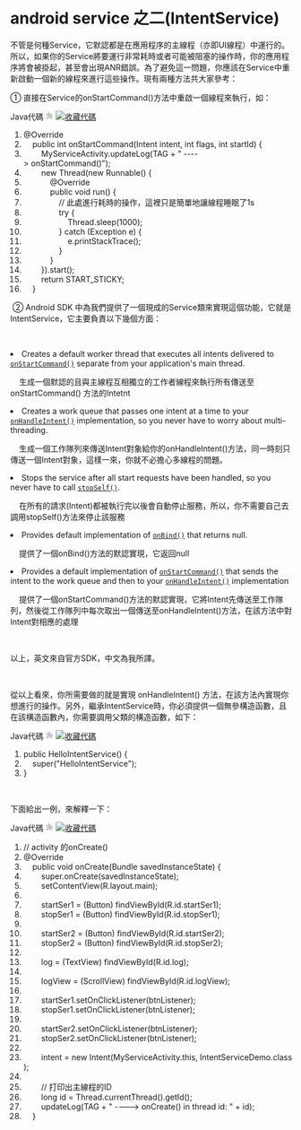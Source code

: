 # android service 之二(IntentService)


<div id="blog_content" class="blog_content">
    <p>不管是何種Service，它默認都是在應用程序的主線程（亦即UI線程）中運行的。所以，如果你的Service將要運行非常耗時或者可能被阻塞的操作時，你的應用程序將會被掛起，甚至會出現ANR錯誤。為了避免這一問題，你應該在Service中重新啟動一個新的線程來進行這些操作。現有兩種方法共大家參考：</p>
<p>① 直接在Service的onStartCommand()方法中重啟一個線程來執行，如：</p>
<div class="dp-highlighter" id=""><div class="bar"><div class="tools">Java代碼 <embed wmode="transparent" src="/javascripts/syntaxhighlighter/clipboard_new.swf" width="14" height="15" flashvars="clipboard=%40Override%0A%09public%20int%20onStartCommand(Intent%20intent%2C%20int%20flags%2C%20int%20startId)%20%7B%0A%09%09MyServiceActivity.updateLog(TAG%20%2B%20%22%20----%3E%20onStartCommand()%22)%3B%0A%09%09new%20Thread(new%20Runnable()%20%7B%0A%09%09%09%40Override%0A%09%09%09public%20void%20run()%20%7B%0A%09%09%09%09%2F%2F%20%E6%AD%A4%E5%A4%84%E8%BF%9B%E8%A1%8C%E8%80%97%E6%97%B6%E7%9A%84%E6%93%8D%E4%BD%9C%EF%BC%8C%E8%BF%99%E9%87%8C%E5%8F%AA%E6%98%AF%E7%AE%80%E5%8D%95%E5%9C%B0%E8%AE%A9%E7%BA%BF%E7%A8%8B%E7%9D%A1%E7%9C%A0%E4%BA%861s%0A%09%09%09%09try%20%7B%0A%09%09%09%09%09Thread.sleep(1000)%3B%0A%09%09%09%09%7D%20catch%20(Exception%20e)%20%7B%0A%09%09%09%09%09e.printStackTrace()%3B%0A%09%09%09%09%7D%0A%09%09%09%7D%0A%09%09%7D).start()%3B%0A%09%09return%20START_STICKY%3B%0A%09%7D" quality="high" allowscriptaccess="always" type="application/x-shockwave-flash" pluginspage="http://www.macromedia.com/go/getflashplayer">&nbsp;<a href="javascript:void()" title="收藏這段代碼" onclick="code_favorites_do_favorite(this);return false;"><img class="star" src="/images/icon_star.png" alt="收藏代碼"><img class="spinner" src="/images/spinner.gif" style="display:none"></a></div></div><ol start="1" class="dp-j"><li><span><span class="annotation">@Override</span><span>&nbsp;&nbsp;</span></span></li><li><span>&nbsp;&nbsp;&nbsp;&nbsp;<span class="keyword">public</span><span>&nbsp;</span><span class="keyword">int</span><span>&nbsp;onStartCommand(Intent&nbsp;intent,&nbsp;</span><span class="keyword">int</span><span>&nbsp;flags,&nbsp;</span><span class="keyword">int</span><span>&nbsp;startId)&nbsp;{&nbsp;&nbsp;</span></span></li><li><span>&nbsp;&nbsp;&nbsp;&nbsp;&nbsp;&nbsp;&nbsp;&nbsp;MyServiceActivity.updateLog(TAG&nbsp;+&nbsp;<span class="string">"&nbsp;----&gt;&nbsp;onStartCommand()"</span><span>);&nbsp;&nbsp;</span></span></li><li><span>&nbsp;&nbsp;&nbsp;&nbsp;&nbsp;&nbsp;&nbsp;&nbsp;<span class="keyword">new</span><span>&nbsp;Thread(</span><span class="keyword">new</span><span>&nbsp;Runnable()&nbsp;{&nbsp;&nbsp;</span></span></li><li><span>&nbsp;&nbsp;&nbsp;&nbsp;&nbsp;&nbsp;&nbsp;&nbsp;&nbsp;&nbsp;&nbsp;&nbsp;<span class="annotation">@Override</span><span>&nbsp;&nbsp;</span></span></li><li><span>&nbsp;&nbsp;&nbsp;&nbsp;&nbsp;&nbsp;&nbsp;&nbsp;&nbsp;&nbsp;&nbsp;&nbsp;<span class="keyword">public</span><span>&nbsp;</span><span class="keyword">void</span><span>&nbsp;run()&nbsp;{&nbsp;&nbsp;</span></span></li><li><span>&nbsp;&nbsp;&nbsp;&nbsp;&nbsp;&nbsp;&nbsp;&nbsp;&nbsp;&nbsp;&nbsp;&nbsp;&nbsp;&nbsp;&nbsp;&nbsp;<span class="comment">//&nbsp;此處進行耗時的操作，這裡只是簡單地讓線程睡眠了1s</span><span>&nbsp;&nbsp;</span></span></li><li><span>&nbsp;&nbsp;&nbsp;&nbsp;&nbsp;&nbsp;&nbsp;&nbsp;&nbsp;&nbsp;&nbsp;&nbsp;&nbsp;&nbsp;&nbsp;&nbsp;<span class="keyword">try</span><span>&nbsp;{&nbsp;&nbsp;</span></span></li><li><span>&nbsp;&nbsp;&nbsp;&nbsp;&nbsp;&nbsp;&nbsp;&nbsp;&nbsp;&nbsp;&nbsp;&nbsp;&nbsp;&nbsp;&nbsp;&nbsp;&nbsp;&nbsp;&nbsp;&nbsp;Thread.sleep(<span class="number">1000</span><span>);&nbsp;&nbsp;</span></span></li><li><span>&nbsp;&nbsp;&nbsp;&nbsp;&nbsp;&nbsp;&nbsp;&nbsp;&nbsp;&nbsp;&nbsp;&nbsp;&nbsp;&nbsp;&nbsp;&nbsp;}&nbsp;<span class="keyword">catch</span><span>&nbsp;(Exception&nbsp;e)&nbsp;{&nbsp;&nbsp;</span></span></li><li><span>&nbsp;&nbsp;&nbsp;&nbsp;&nbsp;&nbsp;&nbsp;&nbsp;&nbsp;&nbsp;&nbsp;&nbsp;&nbsp;&nbsp;&nbsp;&nbsp;&nbsp;&nbsp;&nbsp;&nbsp;e.printStackTrace();&nbsp;&nbsp;</span></li><li><span>&nbsp;&nbsp;&nbsp;&nbsp;&nbsp;&nbsp;&nbsp;&nbsp;&nbsp;&nbsp;&nbsp;&nbsp;&nbsp;&nbsp;&nbsp;&nbsp;}&nbsp;&nbsp;</span></li><li><span>&nbsp;&nbsp;&nbsp;&nbsp;&nbsp;&nbsp;&nbsp;&nbsp;&nbsp;&nbsp;&nbsp;&nbsp;}&nbsp;&nbsp;</span></li><li><span>&nbsp;&nbsp;&nbsp;&nbsp;&nbsp;&nbsp;&nbsp;&nbsp;}).start();&nbsp;&nbsp;</span></li><li><span>&nbsp;&nbsp;&nbsp;&nbsp;&nbsp;&nbsp;&nbsp;&nbsp;<span class="keyword">return</span><span>&nbsp;START_STICKY;&nbsp;&nbsp;</span></span></li><li><span>&nbsp;&nbsp;&nbsp;&nbsp;}&nbsp;&nbsp;</span></li></ol></div><pre name="code" class="java" codeable_id="" codeable_type="BlogComment" source_url="http://rainbow702.iteye.com/blog/1143286#" pre_index="0" title="android service 之二(IntentService)" style="display: none;">@Override
	public int onStartCommand(Intent intent, int flags, int startId) {
		MyServiceActivity.updateLog(TAG + " ----&gt; onStartCommand()");
		new Thread(new Runnable() {
			@Override
			public void run() {
				// 此處進行耗時的操作，這裡只是簡單地讓線程睡眠了1s
				try {
					Thread.sleep(1000);
				} catch (Exception e) {
					e.printStackTrace();
				}
			}
		}).start();
		return START_STICKY;
	}</pre>
<p>&nbsp;② Android SDK 中為我們提供了一個現成的Service類來實現這個功能，它就是IntentService，它主要負責以下幾個方面：</p>
<p>&nbsp;&nbsp;&nbsp; </p>
<li>Creates a default worker thread that executes all intents delivered to <code><a href="/reference/android/app/Service.html#onStartCommand(android.content.Intent,%20int,%20int)">onStartCommand()</a></code> separate from your application's main thread.</li>
<p>&nbsp;&nbsp;&nbsp; 生成一個默認的且與主線程互相獨立的工作者線程來執行所有傳送至 onStartCommand() 方法的Intetnt</p>
<li>Creates a work queue that passes one intent at a time to your <code><a href="/reference/android/app/IntentService.html#onHandleIntent(android.content.Intent)">onHandleIntent()</a></code> implementation, so you never have to worry about multi-threading.</li>
<p>&nbsp;&nbsp;&nbsp; 生成一個工作隊列來傳送Intent對象給你的onHandleIntent()方法，同一時刻只傳送一個Intent對象，這樣一來，你就不必擔心多線程的問題。</p>
<li>Stops the service after all start requests have been handled, so you never have to call <code><a href="/reference/android/app/Service.html#stopSelf()">stopSelf()</a></code>.</li>
<p>&nbsp;&nbsp;&nbsp; 在所有的請求(Intent)都被執行完以後會自動停止服務，所以，你不需要自己去調用stopSelf()方法來停止該服務</p>
<li>Provides default implementation of <code><a href="/reference/android/app/IntentService.html#onBind(android.content.Intent)">onBind()</a></code> that returns null.</li>
<p>&nbsp;&nbsp;&nbsp; 提供了一個onBind()方法的默認實現，它返回null</p>
<li>Provides a default implementation of <code><a href="/reference/android/app/IntentService.html#onStartCommand(android.content.Intent,%20int,%20int)">onStartCommand()</a></code> that sends the intent to the work queue and then to your <code><a href="/reference/android/app/IntentService.html#onHandleIntent(android.content.Intent)">onHandleIntent()</a></code> implementation</li>
<p>&nbsp;&nbsp;&nbsp; 提供了一個onStartCommand()方法的默認實現，它將Intent先傳送至工作隊列，然後從工作隊列中每次取出一個傳送至onHandleIntent()方法，在該方法中對Intent對相應的處理</p>
<p>&nbsp;</p>
<p>以上，英文來自官方SDK，中文為我所譯。</p>
<p>&nbsp;</p>
<p>從以上看來，你所需要做的就是實現 onHandleIntent() 方法，在該方法內實現你想進行的操作。另外，繼承IntentService時，你必須提供一個無參構造函數，且在該構造函數內，你需要調用父類的構造函數，如下：</p>
<div class="dp-highlighter" id=""><div class="bar"><div class="tools">Java代碼 <embed wmode="transparent" src="/javascripts/syntaxhighlighter/clipboard_new.swf" width="14" height="15" flashvars="clipboard=public%20HelloIntentService()%20%7B%20%20%20%20%20%20%0A%20%20%20%20super(%22HelloIntentService%22)%3B%20%20%0A%7D%0A" quality="high" allowscriptaccess="always" type="application/x-shockwave-flash" pluginspage="http://www.macromedia.com/go/getflashplayer">&nbsp;<a href="javascript:void()" title="收藏這段代碼" onclick="code_favorites_do_favorite(this);return false;"><img class="star" src="/images/icon_star.png" alt="收藏代碼"><img class="spinner" src="/images/spinner.gif" style="display:none"></a></div></div><ol start="1" class="dp-j"><li><span><span class="keyword">public</span><span>&nbsp;HelloIntentService()&nbsp;{&nbsp;&nbsp;&nbsp;&nbsp;&nbsp;&nbsp;&nbsp;&nbsp;</span></span></li><li><span>&nbsp;&nbsp;&nbsp;&nbsp;<span class="keyword">super</span><span>(</span><span class="string">"HelloIntentService"</span><span>);&nbsp;&nbsp;&nbsp;&nbsp;</span></span></li><li><span>}&nbsp;&nbsp;</span></li></ol></div><pre name="code" class="java" codeable_id="" codeable_type="BlogComment" source_url="http://rainbow702.iteye.com/blog/1143286#" pre_index="1" title="android service 之二(IntentService)" style="display: none;">public HelloIntentService() {      
    super("HelloIntentService");  
}
</pre>
<p>&nbsp;&nbsp;</p>
<p>下面給出一例，來解釋一下：</p>
<div class="dp-highlighter" id=""><div class="bar"><div class="tools">Java代碼 <embed wmode="transparent" src="/javascripts/syntaxhighlighter/clipboard_new.swf" width="14" height="15" flashvars="clipboard=%2F%2F%20activity%20%E7%9A%84onCreate()%0A%40Override%0A%09public%20void%20onCreate(Bundle%20savedInstanceState)%20%7B%0A%09%09super.onCreate(savedInstanceState)%3B%0A%09%09setContentView(R.layout.main)%3B%0A%0A%09%09startSer1%20%3D%20(Button)%20findViewById(R.id.startSer1)%3B%0A%09%09stopSer1%20%3D%20(Button)%20findViewById(R.id.stopSer1)%3B%0A%0A%09%09startSer2%20%3D%20(Button)%20findViewById(R.id.startSer2)%3B%0A%09%09stopSer2%20%3D%20(Button)%20findViewById(R.id.stopSer2)%3B%0A%0A%09%09log%20%3D%20(TextView)%20findViewById(R.id.log)%3B%0A%0A%09%09logView%20%3D%20(ScrollView)%20findViewById(R.id.logView)%3B%0A%0A%09%09startSer1.setOnClickListener(btnListener)%3B%0A%09%09stopSer1.setOnClickListener(btnListener)%3B%0A%0A%09%09startSer2.setOnClickListener(btnListener)%3B%0A%09%09stopSer2.setOnClickListener(btnListener)%3B%0A%0A%09%09intent%20%3D%20new%20Intent(MyServiceActivity.this%2C%20IntentServiceDemo.class)%3B%0A%0A%09%09%2F%2F%20%E6%89%93%E5%8D%B0%E5%87%BA%E4%B8%BB%E7%BA%BF%E7%A8%8B%E7%9A%84ID%0A%09%09long%20id%20%3D%20Thread.currentThread().getId()%3B%0A%09%09updateLog(TAG%20%2B%20%22%20----%3E%20onCreate()%20in%20thread%20id%3A%20%22%20%2B%20id)%3B%0A%09%7D" quality="high" allowscriptaccess="always" type="application/x-shockwave-flash" pluginspage="http://www.macromedia.com/go/getflashplayer">&nbsp;<a href="javascript:void()" title="收藏這段代碼" onclick="code_favorites_do_favorite(this);return false;"><img class="star" src="/images/icon_star.png" alt="收藏代碼"><img class="spinner" src="/images/spinner.gif" style="display:none"></a></div></div><ol start="1" class="dp-j"><li><span><span class="comment">//&nbsp;activity&nbsp;的onCreate()</span><span>&nbsp;&nbsp;</span></span></li><li><span><span class="annotation">@Override</span><span>&nbsp;&nbsp;</span></span></li><li><span>&nbsp;&nbsp;&nbsp;&nbsp;<span class="keyword">public</span><span>&nbsp;</span><span class="keyword">void</span><span>&nbsp;onCreate(Bundle&nbsp;savedInstanceState)&nbsp;{&nbsp;&nbsp;</span></span></li><li><span>&nbsp;&nbsp;&nbsp;&nbsp;&nbsp;&nbsp;&nbsp;&nbsp;<span class="keyword">super</span><span>.onCreate(savedInstanceState);&nbsp;&nbsp;</span></span></li><li><span>&nbsp;&nbsp;&nbsp;&nbsp;&nbsp;&nbsp;&nbsp;&nbsp;setContentView(R.layout.main);&nbsp;&nbsp;</span></li><li><span>&nbsp;&nbsp;</span></li><li><span>&nbsp;&nbsp;&nbsp;&nbsp;&nbsp;&nbsp;&nbsp;&nbsp;startSer1&nbsp;=&nbsp;(Button)&nbsp;findViewById(R.id.startSer1);&nbsp;&nbsp;</span></li><li><span>&nbsp;&nbsp;&nbsp;&nbsp;&nbsp;&nbsp;&nbsp;&nbsp;stopSer1&nbsp;=&nbsp;(Button)&nbsp;findViewById(R.id.stopSer1);&nbsp;&nbsp;</span></li><li><span>&nbsp;&nbsp;</span></li><li><span>&nbsp;&nbsp;&nbsp;&nbsp;&nbsp;&nbsp;&nbsp;&nbsp;startSer2&nbsp;=&nbsp;(Button)&nbsp;findViewById(R.id.startSer2);&nbsp;&nbsp;</span></li><li><span>&nbsp;&nbsp;&nbsp;&nbsp;&nbsp;&nbsp;&nbsp;&nbsp;stopSer2&nbsp;=&nbsp;(Button)&nbsp;findViewById(R.id.stopSer2);&nbsp;&nbsp;</span></li><li><span>&nbsp;&nbsp;</span></li><li><span>&nbsp;&nbsp;&nbsp;&nbsp;&nbsp;&nbsp;&nbsp;&nbsp;log&nbsp;=&nbsp;(TextView)&nbsp;findViewById(R.id.log);&nbsp;&nbsp;</span></li><li><span>&nbsp;&nbsp;</span></li><li><span>&nbsp;&nbsp;&nbsp;&nbsp;&nbsp;&nbsp;&nbsp;&nbsp;logView&nbsp;=&nbsp;(ScrollView)&nbsp;findViewById(R.id.logView);&nbsp;&nbsp;</span></li><li><span>&nbsp;&nbsp;</span></li><li><span>&nbsp;&nbsp;&nbsp;&nbsp;&nbsp;&nbsp;&nbsp;&nbsp;startSer1.setOnClickListener(btnListener);&nbsp;&nbsp;</span></li><li><span>&nbsp;&nbsp;&nbsp;&nbsp;&nbsp;&nbsp;&nbsp;&nbsp;stopSer1.setOnClickListener(btnListener);&nbsp;&nbsp;</span></li><li><span>&nbsp;&nbsp;</span></li><li><span>&nbsp;&nbsp;&nbsp;&nbsp;&nbsp;&nbsp;&nbsp;&nbsp;startSer2.setOnClickListener(btnListener);&nbsp;&nbsp;</span></li><li><span>&nbsp;&nbsp;&nbsp;&nbsp;&nbsp;&nbsp;&nbsp;&nbsp;stopSer2.setOnClickListener(btnListener);&nbsp;&nbsp;</span></li><li><span>&nbsp;&nbsp;</span></li><li><span>&nbsp;&nbsp;&nbsp;&nbsp;&nbsp;&nbsp;&nbsp;&nbsp;intent&nbsp;=&nbsp;<span class="keyword">new</span><span>&nbsp;Intent(MyServiceActivity.</span><span class="keyword">this</span><span>,&nbsp;IntentServiceDemo.</span><span class="keyword">class</span><span>);&nbsp;&nbsp;</span></span></li><li><span>&nbsp;&nbsp;</span></li><li><span>&nbsp;&nbsp;&nbsp;&nbsp;&nbsp;&nbsp;&nbsp;&nbsp;<span class="comment">//&nbsp;打印出主線程的ID</span><span>&nbsp;&nbsp;</span></span></li><li><span>&nbsp;&nbsp;&nbsp;&nbsp;&nbsp;&nbsp;&nbsp;&nbsp;<span class="keyword">long</span><span>&nbsp;id&nbsp;=&nbsp;Thread.currentThread().getId();&nbsp;&nbsp;</span></span></li><li><span>&nbsp;&nbsp;&nbsp;&nbsp;&nbsp;&nbsp;&nbsp;&nbsp;updateLog(TAG&nbsp;+&nbsp;<span class="string">"&nbsp;----&gt;&nbsp;onCreate()&nbsp;in&nbsp;thread&nbsp;id:&nbsp;"</span><span>&nbsp;+&nbsp;id);&nbsp;&nbsp;</span></span></li><li><span>&nbsp;&nbsp;&nbsp;&nbsp;}&nbsp;&nbsp;</span></li></ol></div><pre name="code" class="java" codeable_id="" codeable_type="BlogComment" source_url="http://rainbow702.iteye.com/blog/1143286#" pre_index="2" title="android service 之二(IntentService)" style="display: none;">// activity 的onCreate()
@Override
	public void onCreate(Bundle savedInstanceState) {
		super.onCreate(savedInstanceState);
		setContentView(R.layout.main);

		startSer1 = (Button) findViewById(R.id.startSer1);
		stopSer1 = (Button) findViewById(R.id.stopSer1);

		startSer2 = (Button) findViewById(R.id.startSer2);
		stopSer2 = (Button) findViewById(R.id.stopSer2);

		log = (TextView) findViewById(R.id.log);

		logView = (ScrollView) findViewById(R.id.logView);

		startSer1.setOnClickListener(btnListener);
		stopSer1.setOnClickListener(btnListener);

		startSer2.setOnClickListener(btnListener);
		stopSer2.setOnClickListener(btnListener);

		intent = new Intent(MyServiceActivity.this, IntentServiceDemo.class);

		// 打印出主線程的ID
		long id = Thread.currentThread().getId();
		updateLog(TAG + " ----&gt; onCreate() in thread id: " + id);
	}</pre>
<p>&nbsp;</p>
<div class="dp-highlighter" id=""><div class="bar"><div class="tools">Java代碼 <embed wmode="transparent" src="/javascripts/syntaxhighlighter/clipboard_new.swf" width="14" height="15" flashvars="clipboard=%2F%2F%20service%20%E4%BB%A3%E7%A0%81%0Apackage%20com.archer.rainbow%3B%0A%0Aimport%20java.text.SimpleDateFormat%3B%0Aimport%20java.util.Date%3B%0A%0Aimport%20android.app.IntentService%3B%0Aimport%20android.content.Intent%3B%0A%0Apublic%20class%20IntentServiceDemo%20extends%20IntentService%20%7B%0A%09private%20static%20final%20String%20TAG%20%3D%20%22IntentServiceDemo%22%3B%0A%09private%20static%20final%20SimpleDateFormat%20SDF_DATE_FORMAT%20%3D%20new%20SimpleDateFormat(%22yyyy%2FMM%2Fdd%20hh%3Amm%3Ass.SSS%22)%3B%0A%0A%09public%20IntentServiceDemo()%20%7B%0A%09%09super(TAG)%3B%0A%09%09MyServiceActivity.updateLog(TAG%20%2B%20%22%20----%3E%20constructor%22)%3B%0A%09%7D%0A%0A%09%40Override%0A%09public%20void%20onCreate()%20%7B%0A%09%09super.onCreate()%3B%0A%0A%09%09%2F%2F%20%E6%89%93%E5%8D%B0%E5%87%BA%E8%AF%A5Service%E6%89%80%E5%9C%A8%E7%BA%BF%E7%A8%8B%E7%9A%84ID%0A%09%09long%20id%20%3D%20Thread.currentThread().getId()%3B%0A%09%09MyServiceActivity.updateLog(TAG%20%2B%20%22%20----%3E%20onCreate()%20in%20thread%20id%3A%20%22%0A%09%09%09%09%2B%20id)%3B%0A%09%7D%0A%0A%09%40Override%0A%09public%20void%20onDestroy()%20%7B%0A%09%09super.onDestroy()%3B%0A%09%09MyServiceActivity.updateLog(TAG%20%2B%20%22%20----%3E%20onDestroy()%22)%3B%0A%09%7D%0A%0A%09%40Override%0A%09public%20int%20onStartCommand(Intent%20intent%2C%20int%20flags%2C%20int%20startId)%20%7B%0A%09%09MyServiceActivity.updateLog(TAG%20%2B%20%22%20----%3E%20onStartCommand()%22)%3B%0A%09%09%2F%2F%20%E8%AE%B0%E5%BD%95%E5%8F%91%E9%80%81%E6%AD%A4%E8%AF%B7%E6%B1%82%E7%9A%84%E6%97%B6%E9%97%B4%0A%09%09intent.putExtra(%22time%22%2C%20System.currentTimeMillis())%3B%0A%09%09return%20super.onStartCommand(intent%2C%20flags%2C%20startId)%3B%0A%09%7D%0A%0A%09%40Override%0A%09public%20void%20setIntentRedelivery(boolean%20enabled)%20%7B%0A%09%09MyServiceActivity.updateLog(TAG%20%2B%20%22%20----%3E%20setIntentRedelivery()%22)%3B%0A%09%09super.setIntentRedelivery(enabled)%3B%0A%09%7D%0A%0A%09%40Override%0A%09protected%20void%20onHandleIntent(Intent%20intent)%20%7B%0A%09%09%2F%2F%20%E6%89%93%E5%8D%B0%E5%87%BA%E5%A4%84%E7%90%86intent%E6%89%80%E7%94%A8%E7%9A%84%E7%BA%BF%E7%A8%8B%E7%9A%84ID%0A%09%09long%20id%20%3D%20Thread.currentThread().getId()%3B%0A%09%09MyServiceActivity.updateLog(TAG%0A%09%09%09%09%2B%20%22%20----%3E%20onHandleIntent()%20in%20thread%20id%3A%20%22%20%2B%20id)%3B%0A%09%09long%20time%20%3D%20intent.getLongExtra(%22time%22%2C%200)%3B%0A%09%09Date%20date%20%3D%20new%20Date(time)%3B%0A%09%09try%20%7B%0A%09%09%09%2F%2F%20%E6%89%93%E5%8D%B0%E5%87%BA%E6%AF%8F%E4%B8%AA%E8%AF%B7%E6%B1%82%E5%AF%B9%E5%BA%94%E7%9A%84%E8%A7%A6%E5%8F%91%E6%97%B6%E9%97%B4%0A%09%09%09MyServiceActivity.updateLog(TAG%0A%09%09%09%09%09%2B%20%22%20----%3E%20onHandleIntent()%3A%20%E4%B8%8B%E8%BD%BD%E6%96%87%E4%BB%B6%E4%B8%AD...%22%20%2B%20SDF_DATE_FORMAT.format(date))%3B%0A%09%09%09Thread.sleep(3000)%3B%0A%09%09%7D%20catch%20(InterruptedException%20e)%20%7B%0A%09%09%09e.printStackTrace()%3B%0A%09%09%7D%0A%09%7D%0A%0A%7D" quality="high" allowscriptaccess="always" type="application/x-shockwave-flash" pluginspage="http://www.macromedia.com/go/getflashplayer">&nbsp;<a href="javascript:void()" title="收藏這段代碼" onclick="code_favorites_do_favorite(this);return false;"><img class="star" src="/images/icon_star.png" alt="收藏代碼"><img class="spinner" src="/images/spinner.gif" style="display:none"></a></div></div><ol start="1" class="dp-j"><li><span><span class="comment">//&nbsp;service&nbsp;代碼</span><span>&nbsp;&nbsp;</span></span></li><li><span><span class="keyword">package</span><span>&nbsp;com.archer.rainbow;&nbsp;&nbsp;</span></span></li><li><span>&nbsp;&nbsp;</span></li><li><span><span class="keyword">import</span><span>&nbsp;java.text.SimpleDateFormat;&nbsp;&nbsp;</span></span></li><li><span><span class="keyword">import</span><span>&nbsp;java.util.Date;&nbsp;&nbsp;</span></span></li><li><span>&nbsp;&nbsp;</span></li><li><span><span class="keyword">import</span><span>&nbsp;android.app.IntentService;&nbsp;&nbsp;</span></span></li><li><span><span class="keyword">import</span><span>&nbsp;android.content.Intent;&nbsp;&nbsp;</span></span></li><li><span>&nbsp;&nbsp;</span></li><li><span><span class="keyword">public</span><span>&nbsp;</span><span class="keyword">class</span><span>&nbsp;IntentServiceDemo&nbsp;</span><span class="keyword">extends</span><span>&nbsp;IntentService&nbsp;{&nbsp;&nbsp;</span></span></li><li><span>&nbsp;&nbsp;&nbsp;&nbsp;<span class="keyword">private</span><span>&nbsp;</span><span class="keyword">static</span><span>&nbsp;</span><span class="keyword">final</span><span>&nbsp;String&nbsp;TAG&nbsp;=&nbsp;</span><span class="string">"IntentServiceDemo"</span><span>;&nbsp;&nbsp;</span></span></li><li><span>&nbsp;&nbsp;&nbsp;&nbsp;<span class="keyword">private</span><span>&nbsp;</span><span class="keyword">static</span><span>&nbsp;</span><span class="keyword">final</span><span>&nbsp;SimpleDateFormat&nbsp;SDF_DATE_FORMAT&nbsp;=&nbsp;</span><span class="keyword">new</span><span>&nbsp;SimpleDateFormat(</span><span class="string">"yyyy/MM/dd&nbsp;hh:mm:ss.SSS"</span><span>);&nbsp;&nbsp;</span></span></li><li><span>&nbsp;&nbsp;</span></li><li><span>&nbsp;&nbsp;&nbsp;&nbsp;<span class="keyword">public</span><span>&nbsp;IntentServiceDemo()&nbsp;{&nbsp;&nbsp;</span></span></li><li><span>&nbsp;&nbsp;&nbsp;&nbsp;&nbsp;&nbsp;&nbsp;&nbsp;<span class="keyword">super</span><span>(TAG);&nbsp;&nbsp;</span></span></li><li><span>&nbsp;&nbsp;&nbsp;&nbsp;&nbsp;&nbsp;&nbsp;&nbsp;MyServiceActivity.updateLog(TAG&nbsp;+&nbsp;<span class="string">"&nbsp;----&gt;&nbsp;constructor"</span><span>);&nbsp;&nbsp;</span></span></li><li><span>&nbsp;&nbsp;&nbsp;&nbsp;}&nbsp;&nbsp;</span></li><li><span>&nbsp;&nbsp;</span></li><li><span>&nbsp;&nbsp;&nbsp;&nbsp;<span class="annotation">@Override</span><span>&nbsp;&nbsp;</span></span></li><li><span>&nbsp;&nbsp;&nbsp;&nbsp;<span class="keyword">public</span><span>&nbsp;</span><span class="keyword">void</span><span>&nbsp;onCreate()&nbsp;{&nbsp;&nbsp;</span></span></li><li><span>&nbsp;&nbsp;&nbsp;&nbsp;&nbsp;&nbsp;&nbsp;&nbsp;<span class="keyword">super</span><span>.onCreate();&nbsp;&nbsp;</span></span></li><li><span>&nbsp;&nbsp;</span></li><li><span>&nbsp;&nbsp;&nbsp;&nbsp;&nbsp;&nbsp;&nbsp;&nbsp;<span class="comment">//&nbsp;打印出該Service所在線程的ID</span><span>&nbsp;&nbsp;</span></span></li><li><span>&nbsp;&nbsp;&nbsp;&nbsp;&nbsp;&nbsp;&nbsp;&nbsp;<span class="keyword">long</span><span>&nbsp;id&nbsp;=&nbsp;Thread.currentThread().getId();&nbsp;&nbsp;</span></span></li><li><span>&nbsp;&nbsp;&nbsp;&nbsp;&nbsp;&nbsp;&nbsp;&nbsp;MyServiceActivity.updateLog(TAG&nbsp;+&nbsp;<span class="string">"&nbsp;----&gt;&nbsp;onCreate()&nbsp;in&nbsp;thread&nbsp;id:&nbsp;"</span><span>&nbsp;&nbsp;</span></span></li><li><span>&nbsp;&nbsp;&nbsp;&nbsp;&nbsp;&nbsp;&nbsp;&nbsp;&nbsp;&nbsp;&nbsp;&nbsp;&nbsp;&nbsp;&nbsp;&nbsp;+&nbsp;id);&nbsp;&nbsp;</span></li><li><span>&nbsp;&nbsp;&nbsp;&nbsp;}&nbsp;&nbsp;</span></li><li><span>&nbsp;&nbsp;</span></li><li><span>&nbsp;&nbsp;&nbsp;&nbsp;<span class="annotation">@Override</span><span>&nbsp;&nbsp;</span></span></li><li><span>&nbsp;&nbsp;&nbsp;&nbsp;<span class="keyword">public</span><span>&nbsp;</span><span class="keyword">void</span><span>&nbsp;onDestroy()&nbsp;{&nbsp;&nbsp;</span></span></li><li><span>&nbsp;&nbsp;&nbsp;&nbsp;&nbsp;&nbsp;&nbsp;&nbsp;<span class="keyword">super</span><span>.onDestroy();&nbsp;&nbsp;</span></span></li><li><span>&nbsp;&nbsp;&nbsp;&nbsp;&nbsp;&nbsp;&nbsp;&nbsp;MyServiceActivity.updateLog(TAG&nbsp;+&nbsp;<span class="string">"&nbsp;----&gt;&nbsp;onDestroy()"</span><span>);&nbsp;&nbsp;</span></span></li><li><span>&nbsp;&nbsp;&nbsp;&nbsp;}&nbsp;&nbsp;</span></li><li><span>&nbsp;&nbsp;</span></li><li><span>&nbsp;&nbsp;&nbsp;&nbsp;<span class="annotation">@Override</span><span>&nbsp;&nbsp;</span></span></li><li><span>&nbsp;&nbsp;&nbsp;&nbsp;<span class="keyword">public</span><span>&nbsp;</span><span class="keyword">int</span><span>&nbsp;onStartCommand(Intent&nbsp;intent,&nbsp;</span><span class="keyword">int</span><span>&nbsp;flags,&nbsp;</span><span class="keyword">int</span><span>&nbsp;startId)&nbsp;{&nbsp;&nbsp;</span></span></li><li><span>&nbsp;&nbsp;&nbsp;&nbsp;&nbsp;&nbsp;&nbsp;&nbsp;MyServiceActivity.updateLog(TAG&nbsp;+&nbsp;<span class="string">"&nbsp;----&gt;&nbsp;onStartCommand()"</span><span>);&nbsp;&nbsp;</span></span></li><li><span>&nbsp;&nbsp;&nbsp;&nbsp;&nbsp;&nbsp;&nbsp;&nbsp;<span class="comment">//&nbsp;記錄發送此請求的時間</span><span>&nbsp;&nbsp;</span></span></li><li><span>&nbsp;&nbsp;&nbsp;&nbsp;&nbsp;&nbsp;&nbsp;&nbsp;intent.putExtra(<span class="string">"time"</span><span>,&nbsp;System.currentTimeMillis());&nbsp;&nbsp;</span></span></li><li><span>&nbsp;&nbsp;&nbsp;&nbsp;&nbsp;&nbsp;&nbsp;&nbsp;<span class="keyword">return</span><span>&nbsp;</span><span class="keyword">super</span><span>.onStartCommand(intent,&nbsp;flags,&nbsp;startId);&nbsp;&nbsp;</span></span></li><li><span>&nbsp;&nbsp;&nbsp;&nbsp;}&nbsp;&nbsp;</span></li><li><span>&nbsp;&nbsp;</span></li><li><span>&nbsp;&nbsp;&nbsp;&nbsp;<span class="annotation">@Override</span><span>&nbsp;&nbsp;</span></span></li><li><span>&nbsp;&nbsp;&nbsp;&nbsp;<span class="keyword">public</span><span>&nbsp;</span><span class="keyword">void</span><span>&nbsp;setIntentRedelivery(</span><span class="keyword">boolean</span><span>&nbsp;enabled)&nbsp;{&nbsp;&nbsp;</span></span></li><li><span>&nbsp;&nbsp;&nbsp;&nbsp;&nbsp;&nbsp;&nbsp;&nbsp;MyServiceActivity.updateLog(TAG&nbsp;+&nbsp;<span class="string">"&nbsp;----&gt;&nbsp;setIntentRedelivery()"</span><span>);&nbsp;&nbsp;</span></span></li><li><span>&nbsp;&nbsp;&nbsp;&nbsp;&nbsp;&nbsp;&nbsp;&nbsp;<span class="keyword">super</span><span>.setIntentRedelivery(enabled);&nbsp;&nbsp;</span></span></li><li><span>&nbsp;&nbsp;&nbsp;&nbsp;}&nbsp;&nbsp;</span></li><li><span>&nbsp;&nbsp;</span></li><li><span>&nbsp;&nbsp;&nbsp;&nbsp;<span class="annotation">@Override</span><span>&nbsp;&nbsp;</span></span></li><li><span>&nbsp;&nbsp;&nbsp;&nbsp;<span class="keyword">protected</span><span>&nbsp;</span><span class="keyword">void</span><span>&nbsp;onHandleIntent(Intent&nbsp;intent)&nbsp;{&nbsp;&nbsp;</span></span></li><li><span>&nbsp;&nbsp;&nbsp;&nbsp;&nbsp;&nbsp;&nbsp;&nbsp;<span class="comment">//&nbsp;打印出處理intent所用的線程的ID</span><span>&nbsp;&nbsp;</span></span></li><li><span>&nbsp;&nbsp;&nbsp;&nbsp;&nbsp;&nbsp;&nbsp;&nbsp;<span class="keyword">long</span><span>&nbsp;id&nbsp;=&nbsp;Thread.currentThread().getId();&nbsp;&nbsp;</span></span></li><li><span>&nbsp;&nbsp;&nbsp;&nbsp;&nbsp;&nbsp;&nbsp;&nbsp;MyServiceActivity.updateLog(TAG&nbsp;&nbsp;</span></li><li><span>&nbsp;&nbsp;&nbsp;&nbsp;&nbsp;&nbsp;&nbsp;&nbsp;&nbsp;&nbsp;&nbsp;&nbsp;&nbsp;&nbsp;&nbsp;&nbsp;+&nbsp;<span class="string">"&nbsp;----&gt;&nbsp;onHandleIntent()&nbsp;in&nbsp;thread&nbsp;id:&nbsp;"</span><span>&nbsp;+&nbsp;id);&nbsp;&nbsp;</span></span></li><li><span>&nbsp;&nbsp;&nbsp;&nbsp;&nbsp;&nbsp;&nbsp;&nbsp;<span class="keyword">long</span><span>&nbsp;time&nbsp;=&nbsp;intent.getLongExtra(</span><span class="string">"time"</span><span>,&nbsp;</span><span class="number">0</span><span>);&nbsp;&nbsp;</span></span></li><li><span>&nbsp;&nbsp;&nbsp;&nbsp;&nbsp;&nbsp;&nbsp;&nbsp;Date&nbsp;date&nbsp;=&nbsp;<span class="keyword">new</span><span>&nbsp;Date(time);&nbsp;&nbsp;</span></span></li><li><span>&nbsp;&nbsp;&nbsp;&nbsp;&nbsp;&nbsp;&nbsp;&nbsp;<span class="keyword">try</span><span>&nbsp;{&nbsp;&nbsp;</span></span></li><li><span>&nbsp;&nbsp;&nbsp;&nbsp;&nbsp;&nbsp;&nbsp;&nbsp;&nbsp;&nbsp;&nbsp;&nbsp;<span class="comment">//&nbsp;打印出每個請求對應的觸發時間</span><span>&nbsp;&nbsp;</span></span></li><li><span>&nbsp;&nbsp;&nbsp;&nbsp;&nbsp;&nbsp;&nbsp;&nbsp;&nbsp;&nbsp;&nbsp;&nbsp;MyServiceActivity.updateLog(TAG&nbsp;&nbsp;</span></li><li><span>&nbsp;&nbsp;&nbsp;&nbsp;&nbsp;&nbsp;&nbsp;&nbsp;&nbsp;&nbsp;&nbsp;&nbsp;&nbsp;&nbsp;&nbsp;&nbsp;&nbsp;&nbsp;&nbsp;&nbsp;+&nbsp;<span class="string">"&nbsp;----&gt;&nbsp;onHandleIntent():&nbsp;下載文件中..."</span><span>&nbsp;+&nbsp;SDF_DATE_FORMAT.format(date));&nbsp;&nbsp;</span></span></li><li><span>&nbsp;&nbsp;&nbsp;&nbsp;&nbsp;&nbsp;&nbsp;&nbsp;&nbsp;&nbsp;&nbsp;&nbsp;Thread.sleep(<span class="number">3000</span><span>);&nbsp;&nbsp;</span></span></li><li><span>&nbsp;&nbsp;&nbsp;&nbsp;&nbsp;&nbsp;&nbsp;&nbsp;}&nbsp;<span class="keyword">catch</span><span>&nbsp;(InterruptedException&nbsp;e)&nbsp;{&nbsp;&nbsp;</span></span></li><li><span>&nbsp;&nbsp;&nbsp;&nbsp;&nbsp;&nbsp;&nbsp;&nbsp;&nbsp;&nbsp;&nbsp;&nbsp;e.printStackTrace();&nbsp;&nbsp;</span></li><li><span>&nbsp;&nbsp;&nbsp;&nbsp;&nbsp;&nbsp;&nbsp;&nbsp;}&nbsp;&nbsp;</span></li><li><span>&nbsp;&nbsp;&nbsp;&nbsp;}&nbsp;&nbsp;</span></li><li><span>&nbsp;&nbsp;</span></li><li><span>}&nbsp;&nbsp;</span></li></ol></div><pre name="code" class="java" codeable_id="" codeable_type="BlogComment" source_url="http://rainbow702.iteye.com/blog/1143286#" pre_index="3" title="android service 之二(IntentService)" style="display: none;">// service 代碼
package com.archer.rainbow;

import java.text.SimpleDateFormat;
import java.util.Date;

import android.app.IntentService;
import android.content.Intent;

public class IntentServiceDemo extends IntentService {
	private static final String TAG = "IntentServiceDemo";
	private static final SimpleDateFormat SDF_DATE_FORMAT = new SimpleDateFormat("yyyy/MM/dd hh:mm:ss.SSS");

	public IntentServiceDemo() {
		super(TAG);
		MyServiceActivity.updateLog(TAG + " ----&gt; constructor");
	}

	@Override
	public void onCreate() {
		super.onCreate();

		// 打印出該Service所在線程的ID
		long id = Thread.currentThread().getId();
		MyServiceActivity.updateLog(TAG + " ----&gt; onCreate() in thread id: "
				+ id);
	}

	@Override
	public void onDestroy() {
		super.onDestroy();
		MyServiceActivity.updateLog(TAG + " ----&gt; onDestroy()");
	}

	@Override
	public int onStartCommand(Intent intent, int flags, int startId) {
		MyServiceActivity.updateLog(TAG + " ----&gt; onStartCommand()");
		// 記錄發送此請求的時間
		intent.putExtra("time", System.currentTimeMillis());
		return super.onStartCommand(intent, flags, startId);
	}

	@Override
	public void setIntentRedelivery(boolean enabled) {
		MyServiceActivity.updateLog(TAG + " ----&gt; setIntentRedelivery()");
		super.setIntentRedelivery(enabled);
	}

	@Override
	protected void onHandleIntent(Intent intent) {
		// 打印出處理intent所用的線程的ID
		long id = Thread.currentThread().getId();
		MyServiceActivity.updateLog(TAG
				+ " ----&gt; onHandleIntent() in thread id: " + id);
		long time = intent.getLongExtra("time", 0);
		Date date = new Date(time);
		try {
			// 打印出每個請求對應的觸發時間
			MyServiceActivity.updateLog(TAG
					+ " ----&gt; onHandleIntent(): 下載文件中..." + SDF_DATE_FORMAT.format(date));
			Thread.sleep(3000);
		} catch (InterruptedException e) {
			e.printStackTrace();
		}
	}

}</pre>
<p>&nbsp;應用啟動時，界面如下：</p>
<p><br><br><img alt="" src="images/b05070cc-ba35-35f0-8e50-1b34a0573c5c.jpg"><br>&nbsp;從此圖可以看出，主線程（UI線程）的ID是1。接，連續點擊三次Start Service 1 按鈕，得如下畫面：</p>
<p><br><img alt="" src="images/5ed6bd9f-305e-30f1-b5e3-8902f8402861.jpg"><br>&nbsp;<br><br>&nbsp;從此圖中可以看出，IntentServiceDemo的onCreate()所處的線程ID仍為1，說明它是在主線程中被執行的，且只被執行一次。然後，我每點擊一次按鈕，它都會觸發一下onStartCommand()方法。仔細看第二次與第三次的onCommand()方法以及onHandleIntent()打印出來的語句，你會發現，第二、三兩次點擊按鈕與第一次點擊按鈕的時間是沒有超過3秒鐘的，它們是連續被執行的，這說明瞭什麼呢？說明，在第一個intent被處理時(即onHandleIntent()處於運行中)，該Service仍然可以接受新的請求，但接受到新的請求後並沒有立即執行，而是將它們放入了工作隊列中，等待被執行。</p>
<p>&nbsp;</p>
<p>這就是 IntentService 的簡單用法。但你若是想在Service中讓多個線程併發的話，就得另想法子嘍。比如，使用第一種方法，在Service內部起多個線程，但是這樣的話，你可要處理好線程的同步哦~~~&nbsp;</p>
<p>&nbsp;</p>
  </div>